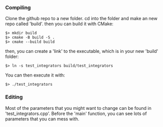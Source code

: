 ### Compiling

Clone the github repo to a new folder. cd into the folder and make an new repo called 'build'. then you can build it with CMake: 

    $> mkdir build
    $> cmake -B build -S .
    $> cmake --build build

then, you can create a 'link' to the executable, which is in your new 'build' folder: 

    $> ln -s test_integrators build/test_integrators

You can then execute it with: 

    $> ./test_integrators

### Editing
Most of the parameters that you might want to change can be found in 'test_integrators.cpp'. Before the 'main' function, you can see lots of parameters that you can mess with. 
